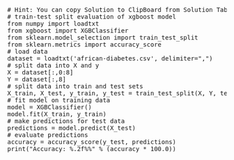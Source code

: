 <pre class="file" data-target="clipboard">
# Hint: You can copy Solution to ClipBoard from Solution Tab
# train-test split evaluation of xgboost model
from numpy import loadtxt
from xgboost import XGBClassifier
from sklearn.model_selection import train_test_split
from sklearn.metrics import accuracy_score
# load data
dataset = loadtxt('african-diabetes.csv', delimiter=",")
# split data into X and y
X = dataset[:,0:8]
Y = dataset[:,8]
# split data into train and test sets
X_train, X_test, y_train, y_test = train_test_split(X, Y, test_size=0.33, random_state=7)
# fit model on training data
model = XGBClassifier()
model.fit(X_train, y_train)
# make predictions for test data
predictions = model.predict(X_test)
# evaluate predictions
accuracy = accuracy_score(y_test, predictions)
print("Accuracy: %.2f%%" % (accuracy * 100.0))

</pre>